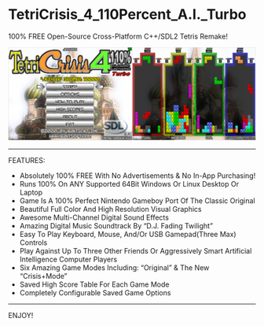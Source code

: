# TetriCrisis_4_110Percent_A.I._Turbo
100% FREE Open-Source Cross-Platform C++/SDL2 Tetris Remake!

![TC4T-Retail2-Promo-01.png](TC4T-Retail2-Promo-01.png)

_______________________________________________________________________________________________________
FEATURES:

- Absolutely 100% FREE With No Advertisements & No In-App Purchasing!
- Runs 100% On ANY Supported 64Bit Windows Or Linux Desktop Or Laptop
- Game Is A 100% Perfect Nintendo Gameboy Port Of The Classic Original
- Beautiful Full Color And High Resolution Visual Graphics
- Awesome Multi-Channel Digital Sound Effects
- Amazing Digital Music Soundtrack By “D.J. Fading Twilight”
- Easy To Play Keyboard, Mouse, And/Or USB Gamepad(Three Max) Controls
- Play Against Up To Three Other Friends Or Aggressively Smart Artificial Intelligence Computer Players
- Six Amazing Game Modes Including: “Original” & The New “Crisis+Mode”
- Saved High Score Table For Each Game Mode
- Completely Configurable Saved Game Options

_______________________________________________________________________________________________________
ENJOY!